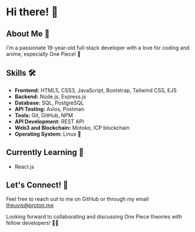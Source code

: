 # Hi there! 👋

## About Me 🚀

I'm a passionate 19-year-old full-stack developer with a love for coding and anime, especially One Piece! 🌊

## Skills 🛠️

- **Frontend:** HTML5, CSS3, JavaScript, Bootstrap, Tailwind CSS, EJS
- **Backend:** Node.js, Express.js
- **Database:** SQL, PostgreSQL
- **API Testing:** Axios, Postman
- **Tools:** Git, GitHub, NPM
- **API Development:** REST API
- **Web3 and Blockchain:** Motoko, ICP blockchain
- **Operating System:** Linux 🐧

## Currently Learning 📖

- React.js

## Let's Connect! 🌟

Feel free to reach out to me on GitHub or through my email theuvis@proton.me

Looking forward to collaborating and discussing One Piece theories with fellow developers! 🏴‍☠️

